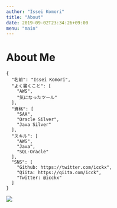 ```yaml
---
author: "Issei Komori"
title: "About"
date: 2019-09-02T23:34:26+09:00
menu: "main"
---
```


# About Me
~~~
{
  "名前": "Issei Komori",
  "よく書くこと": [
    "AWS",
    "気になったツール"
  ],
  "資格": [
    "SAA",
    "Oracle Silver",
    "Java Silver"
  ],
  "スキル": [
    "AWS",
    "Java",
    "SQL-Oracle"
  ],
  "SNS": [
    "Github: https://twitter.com/icckx",
    "Qiita: https://qiita.com/icck",
    "Twitter: @icckx"
  ]
}
~~~

<img src="https://grass-graph.moshimo.works/images/icck.png">